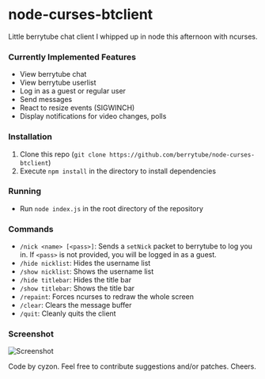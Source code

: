 node-curses-btclient
====================

Little berrytube chat client I whipped up in node this afternoon with ncurses.

### Currently Implemented Features
- View berrytube chat
- View berrytube userlist
- Log in as a guest or regular user
- Send messages
- React to resize events (SIGWINCH)
- Display notifications for video changes, polls

### Installation
1. Clone this repo (`git clone https://github.com/berrytube/node-curses-btclient`)
2. Execute `npm install` in the directory to install dependencies

### Running
- Run `node index.js` in the root directory of the repository

### Commands
- `/nick <name> [<pass>]`: Sends a `setNick` packet to berrytube to log you in.  If `<pass>` is not provided, you will be logged in as a guest.
- `/hide nicklist`: Hides the username list
- `/show nicklist`: Shows the username list
- `/hide titlebar`: Hides the title bar
- `/show titlebar`: Shows the title bar
- `/repaint`: Forces ncurses to redraw the whole screen
- `/clear`: Clears the message buffer
- `/quit`: Cleanly quits the client

### Screenshot
![Screenshot](http://i.imgur.com/h0JaFSl.png)


Code by cyzon.  Feel free to contribute suggestions and/or patches.  Cheers.
